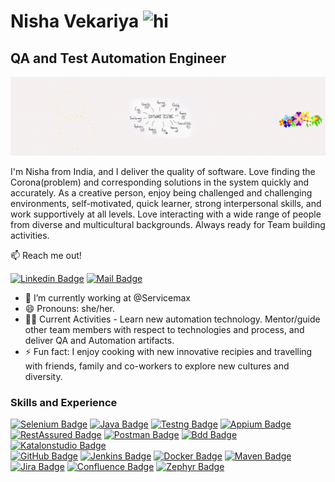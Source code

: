 # Nisha Vekariya <img src="https://user-images.githubusercontent.com/1303154/88677602-1635ba80-d120-11ea-84d8-d263ba5fc3c0.gif" width="28px" alt="hi">
## QA and Test Automation Engineer
![QA and Test Automation Engineer](./readmeResources/Git_BackGround.gif)

I'm Nisha from India, and I deliver the quality of software. Love finding the Corona(problem) and corresponding solutions in the system quickly and accurately. As a creative person, enjoy being challenged and challenging environments, self-motivated, quick learner, strong interpersonal skills, and work supportively at all levels. Love interacting with a wide range of people from diverse and multicultural backgrounds. Always ready for Team building activities.


:mailbox: Reach me out!

[![Linkedin Badge](https://img.shields.io/badge/-Nisha.Vekariya-0e76a8?style=flat&labelColor=0e76a8&logo=linkedin&logoColor=white)](https://www.linkedin.com/in/nisha-vekariya/) [![Mail Badge](https://img.shields.io/badge/-Nisha.Vekariya-c0392b?style=flat&labelColor=c0395b&logo=gmail&logoColor=white)](mailto:nisha.vekariya@gmail.com)

- 🔭 I’m currently working at @Servicemax
- 😄 Pronouns: she/her.
- 👩‍💻 Current Activities - Learn new automation technology. Mentor/guide other team members with respect to technologies and process, and deliver QA and Automation artifacts.
- ⚡ Fun fact: I enjoy cooking with new innovative recipies and travelling with friends, family and co-workers to explore new cultures and diversity.


### Skills and Experience

[![Selenium Badge](https://img.shields.io/badge/-Selenium-brightgreen?style=flat-square&labelColor=black&logo=selenium&logoColor=white)](#)
[![Java Badge](https://img.shields.io/badge/-Java-0e76a8?style=flat-square&labelColor=black&logo=java&logoColor=white)](#)
[![Testng Badge](https://img.shields.io/badge/-Testng-critical?style=flat-square&labelColor=black&logo=Testin&logoColor=white)](#)
[![Appium Badge](https://img.shields.io/badge/-Appium-61DBFB?style=flat-square&labelColor=black&logo=Appian&logoColor=white)](#)
[![RestAssured Badge](https://img.shields.io/badge/-Rest_Assured-scuccess?style=flat-square&labelColor=scuccess&logo=restassured&logoColor=white)](#)
[![Postman Badge](https://img.shields.io/badge/-Postman-orange?style=flat-square&labelColor=black&logo=Postman&logoColor=white)](#)
[![Bdd Badge](https://img.shields.io/badge/-BDD-3C873A?style=flat-square&labelColor=black&logo=Cucumber&logoColor=white)](#) 
[![Katalonstudio Badge](https://img.shields.io/badge/-Katalon_Studio-blue?style=flat-square&labelColor=blue&logoColor=white)](#)
<br>
[![GitHub Badge](https://img.shields.io/badge/-GitHub-lightgray?style=flat-square&labelColor=black&logo=GitHub&logoColor=white)](#)
[![Jenkins Badge](https://img.shields.io/badge/-Jenkins-green?style=flat-square&labelColor=black&logo=Jenkins&logoColor=white)](#)
[![Docker Badge](https://img.shields.io/badge/-Docker-blue?style=flat-square&labelColor=black&logo=Docker&logoColor=white)](#)
[![Maven Badge](https://img.shields.io/badge/-Maven-red?style=flat-square&labelColor=black&logo=apachemaven&logoColor=white)](#)
<br>
[![Jira Badge](https://img.shields.io/badge/-Jira-blue?style=flat-square&labelColor=black&logo=Jira&logoColor=white)](#)
[![Confluence Badge](https://img.shields.io/badge/-Confluence-9cf?style=flat-square&labelColor=black&logo=Confluence&logoColor=white)](#)
[![Zephyr Badge](https://img.shields.io/badge/-Zephyr-yellowgreen?style=flat-square&labelColor=yellowgreen&logo=Zyphyr&logoColor=white)](#)


